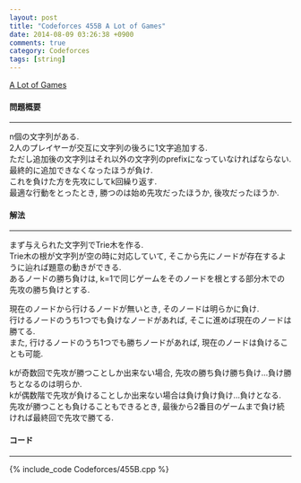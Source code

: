 ```yaml
---
layout: post
title: "Codeforces 455B A Lot of Games"
date: 2014-08-09 03:26:38 +0900
comments: true
category: Codeforces
tags: [string]
---
```


[A Lot of Games](http://codeforces.com/problemset/problem/455/B)

#### 問題概要

****

n個の文字列がある.  
2人のプレイヤーが交互に文字列の後ろに1文字追加する.  
ただし追加後の文字列はそれ以外の文字列のprefixになっていなければならない.  
最終的に追加できなくなったほうが負け.  
これを負けた方を先攻にしてk回繰り返す.  
最適な行動をとったとき, 勝つのは始め先攻だったほうか, 後攻だったほうか.

#### 解法

****

まず与えられた文字列でTrie木を作る.  
Trie木の根が文字列が空の時に対応していて, そこから先にノードが存在するように辿れば題意の動きができる.  
あるノードの勝ち負けは, k=1で同じゲームをそのノードを根とする部分木での先攻の勝ち負けとする.
  
現在のノードから行けるノードが無いとき, そのノードは明らかに負け.  
行けるノードのうち1つでも負けなノードがあれば, そこに進めば現在のノードは勝てる.  
また, 行けるノードのうち1つでも勝ちノードがあれば, 現在のノードは負けることも可能.  
  
kが奇数回で先攻が勝つことしか出来ない場合, 先攻の勝ち負け勝ち負け...負け勝ちとなるのは明らか.  
kが偶数階で先攻が負けることしか出来ない場合は負け負け負け...負けとなる.  
先攻が勝つことも負けることもできるとき, 最後から2番目のゲームまで負け続ければ最終回で先攻で勝てる.  

#### コード

****

{% include_code Codeforces/455B.cpp %}
